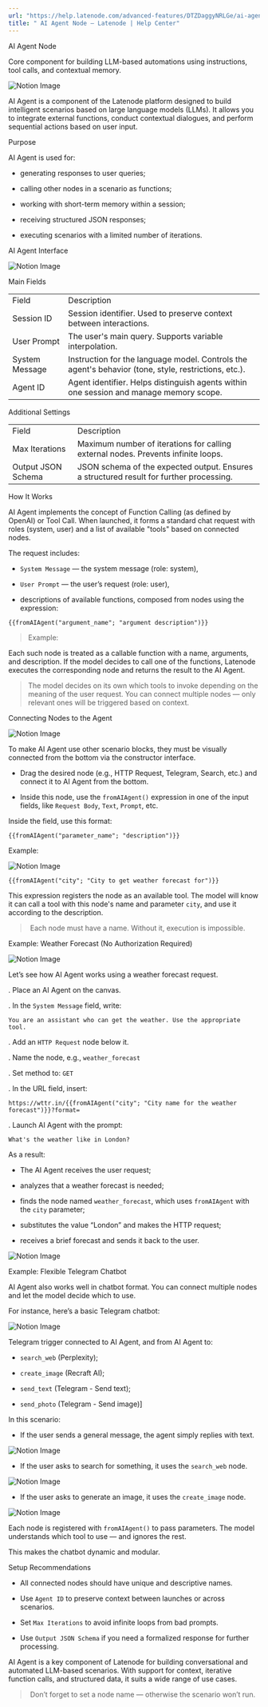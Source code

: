 ```yaml
---
url: "https://help.latenode.com/advanced-features/DTZDaggyNRLGe/ai-agent-node/EMkauuCHosJGcSpK"
title: " AI Agent Node – Latenode | Help Center"
---
```


 AI Agent Node

Core component for building LLM-based automations using instructions, tool calls, and contextual memory.


![Notion Image](https://www.notion.so/image/attachment%Aacac-e-ef-b-db%ACleanShot_--_at_...png?table=block&id=dbd-a-e-a-edfcd&cache=v)

AI Agent is a component of the Latenode platform designed to build intelligent scenarios based on large language models (LLMs). It allows you to integrate external functions, conduct contextual dialogues, and perform sequential actions based on user input.

 Purpose

AI Agent is used for:

- generating responses to user queries;

- calling other nodes in a scenario as functions;

- working with short-term memory within a session;

- receiving structured JSON responses;

- executing scenarios with a limited number of iterations.

  

 AI Agent Interface

![Notion Image](https://www.notion.so/image/attachment%Aeedc-d-e-ff-b%Abrave_ZyxJIcxOZ.png?table=block&id=dbd-a--d-cfbaf&cache=v)

 Main Fields

|     |     |
| --- | --- |
| Field | Description |
| Session ID | Session identifier. Used to preserve context between interactions. |
| User Prompt | The user's main query. Supports variable interpolation. |
| System Message | Instruction for the language model. Controls the agent's behavior (tone, style, restrictions, etc.). |
| Agent ID | Agent identifier. Helps distinguish agents within one session and manage memory scope. |

 Additional Settings

|     |     |
| --- | --- |
| Field | Description |
| Max Iterations | Maximum number of iterations for calling external nodes. Prevents infinite loops. |
| Output JSON Schema | JSON schema of the expected output. Ensures a structured result for further processing. |

  

 How It Works

AI Agent implements the concept of Function Calling (as defined by OpenAI) or Tool Call. When launched, it forms a standard chat request with roles (system, user) and a list of available "tools" based on connected nodes.

The request includes:

- `System Message` — the system message (role: system),

- `User Prompt` — the user’s request (role: user),

- descriptions of available functions, composed from nodes using the expression:

```
{{fromAIAgent("argument_name"; "argument description")}}

```

> Example:

Each such node is treated as a callable function with a name, arguments, and description. If the model decides to call one of the functions, Latenode executes the corresponding node and returns the result to the AI Agent.

>  The model decides on its own which tools to invoke depending on the meaning of the user request. You can connect multiple nodes — only relevant ones will be triggered based on context.

  

 Connecting Nodes to the Agent

![Notion Image](https://www.notion.so/image/attachment%Af-b-a-ad-ecadb%Abrave_OyTBR.png?table=block&id=dbd-a--a-eaae&cache=v)

To make AI Agent use other scenario blocks, they must be visually connected from the bottom via the constructor interface.

- Drag the desired node (e.g., HTTP Request, Telegram, Search, etc.) and connect it to AI Agent from the bottom.

- Inside this node, use the `fromAIAgent()` expression in one of the input fields, like `Request Body`, `Text`, `Prompt`, etc.

Inside the field, use this format:

```
{{fromAIAgent("parameter_name"; "description")}}
```

Example:

![Notion Image](https://www.notion.so/image/attachment%Aeed-de-fb--ebdb%Abrave_TRFPFXKW.png?table=block&id=dbd-a-cf-b-ebffffb&cache=v)

```
{{fromAIAgent("city"; "City to get weather forecast for")}}
```

This expression registers the node as an available tool. The model will know it can call a tool with this node's name and parameter `city`, and use it according to the description.

> ️ Each node must have a name. Without it, execution is impossible.

  

 Example: Weather Forecast (No Authorization Required)

![Notion Image](https://www.notion.so/image/attachment%Abfc-ad-bf-f-bbdcc%Abrave_yitPOMTaK.png?table=block&id=dbd-a--e-fcbf&cache=v)

Let’s see how AI Agent works using a weather forecast request.

. Place an AI Agent on the canvas.

. In the `System Message` field, write:

```
You are an assistant who can get the weather. Use the appropriate tool.
```

. Add an `HTTP Request` node below it.

. Name the node, e.g., `weather_forecast`

. Set method to: `GET`

. In the URL field, insert:

```
https://wttr.in/{{fromAIAgent("city"; "City name for the weather forecast")}}?format=
```

. Launch AI Agent with the prompt:

```
What's the weather like in London?
```

As a result:

- The AI Agent receives the user request;

- analyzes that a weather forecast is needed;

- finds the node named `weather_forecast`, which uses `fromAIAgent` with the `city` parameter;

- substitutes the value “London” and makes the HTTP request;

- receives a brief forecast and sends it back to the user.

![Notion Image](https://www.notion.so/image/attachment%Aadaeb-fe--afa-fcbead%Abrave_lZuCwPmF.png?table=block&id=dbd-a--aa-fdcbbeb&cache=v)

  

 Example: Flexible Telegram Chatbot

AI Agent also works well in chatbot format. You can connect multiple nodes and let the model decide which to use.

For instance, here’s a basic Telegram chatbot:

![Notion Image](https://www.notion.so/image/attachment%Afbae--f-afa-afcedab%Abrave_qhscWrIMm.png?table=block&id=dbd-a--b-cba&cache=v)

Telegram trigger connected to AI Agent, and from AI Agent to:

- `search_web` (Perplexity);

- `create_image` (Recraft AI);

- `send_text` (Telegram - Send text);

- `send_photo` (Telegram - Send image)\]

In this scenario:

- If the user sends a general message, the agent simply replies with text.

![Notion Image](https://www.notion.so/image/attachment%Affbd-e-b-b-bcec%Abrave_uLUMwbj.png?table=block&id=dbd-a--adab-ecb&cache=v)

- If the user asks to search for something, it uses the `search_web` node.

![Notion Image](https://www.notion.so/image/attachment%Aacc-d-e-d-affafd%Abrave_RrYYBasQ.png?table=block&id=dbd-a-ad-a-deedfe&cache=v)

- If the user asks to generate an image, it uses the `create_image` node.

![Notion Image](https://www.notion.so/image/attachment%Adfed-af-a-aed-bdcc%Abrave_daUijnIAot.png?table=block&id=dbd-a-b--ebb&cache=v)

Each node is registered with `fromAIAgent()` to pass parameters. The model understands which tool to use — and ignores the rest.

This makes the chatbot dynamic and modular.

  

 Setup Recommendations

- All connected nodes should have unique and descriptive names.

- Use `Agent ID` to preserve context between launches or across scenarios.

- Set `Max Iterations` to avoid infinite loops from bad prompts.

- Use `Output JSON Schema` if you need a formalized response for further processing.

  

AI Agent is a key component of Latenode for building conversational and automated LLM-based scenarios. With support for context, iterative function calls, and structured data, it suits a wide range of use cases.

> ️ Don’t forget to set a node name — otherwise the scenario won’t run.
